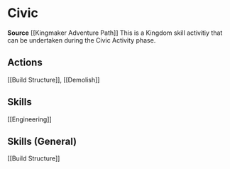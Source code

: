 ﻿---
id: '436'
name: Civic
rarity: Common
source: '[[DATABASE/source/Kingmaker Adventure Path|Kingmaker Adventure Path]]'
trait:
- Civic
type: Trait

---
# Civic

**Source** [[Kingmaker Adventure Path]]
This is a Kingdom skill activitiy that can be undertaken during the Civic Activity phase.

## Actions

[[Build Structure]], [[Demolish]]

## Skills

[[Engineering]]

## Skills (General)

[[Build Structure]]